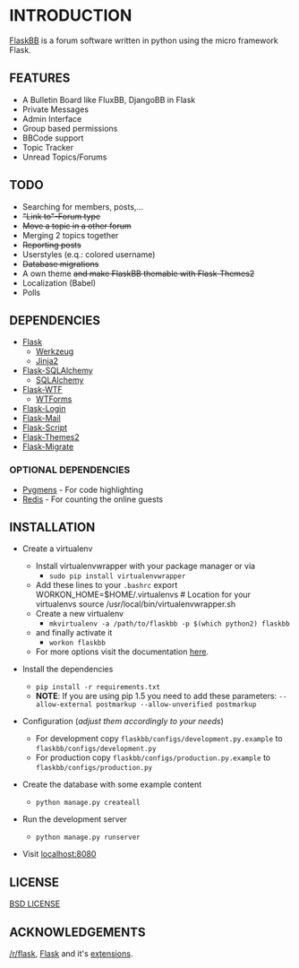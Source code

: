 # INTRODUCTION

[FlaskBB](http://flaskbb.org) is a forum software written in python
using the micro framework Flask.


## FEATURES

* A Bulletin Board like FluxBB, DjangoBB in Flask
* Private Messages
* Admin Interface
* Group based permissions
* BBCode support
* Topic Tracker
* Unread Topics/Forums


## TODO

* Searching for members, posts,...
* ~~"Link to"-Forum type~~
* ~~Move a topic in a other forum~~
* Merging 2 topics together
* ~~Reporting posts~~
* Userstyles (e.q.: colored username)
* ~~Database migrations~~
* A own theme ~~and make FlaskBB themable with Flask-Themes2~~
* Localization (Babel)
* Polls


## DEPENDENCIES

* [Flask](http://flask.pocoo.org)
    * [Werkzeug](http://werkzeug.pocoo.org)
    * [Jinja2](http://jinja.pocoo.org)
* [Flask-SQLAlchemy](http://pythonhosted.org/Flask-SQLAlchemy/)
    * [SQLAlchemy](http://www.sqlalchemy.org/)
* [Flask-WTF](http://pythonhosted.org/Flask-WTF/)
    * [WTForms](http://wtforms.simplecodes.com/docs/1.0.4/)
* [Flask-Login](http://flask-login.readthedocs.org/en/latest/)
* [Flask-Mail](http://pythonhosted.org/flask-mail/)
* [Flask-Script](http://flask-script.readthedocs.org/en/latest/)
* [Flask-Themes2](http://flask-themes2.rtfd.org/)
* [Flask-Migrate](http://flask-migrate.readthedocs.org/en/latest/)


### OPTIONAL DEPENDENCIES

* [Pygmens](http://pygments.org/) - For code highlighting
* [Redis](http://redis.io/) - For counting the online guests


## INSTALLATION

* Create a virtualenv
    * Install virtualenvwrapper with your package manager or via
        * `sudo pip install virtualenvwrapper`
    * Add these lines to your `.bashrc`
            export WORKON_HOME=$HOME/.virtualenvs  # Location for your virtualenvs
            source /usr/local/bin/virtualenvwrapper.sh
    * Create a new virtualenv
        * `mkvirtualenv -a /path/to/flaskbb -p $(which python2) flaskbb`
    * and finally activate it
        * `workon flaskbb`
    * For more options visit the documentation [here](http://virtualenvwrapper.readthedocs.org/en/latest/index.html).


* Install the dependencies
    * `pip install -r requirements.txt`
    * **NOTE**: If you are using pip 1.5 you need to add these parameters: ``--allow-external postmarkup --allow-unverified postmarkup``
* Configuration (_adjust them accordingly to your needs_)
    * For development copy `flaskbb/configs/development.py.example` to `flaskbb/configs/development.py`
    * For production copy `flaskbb/configs/production.py.example` to `flaskbb/configs/production.py`
* Create the database with some example content
    * `python manage.py createall`
* Run the development server
    * `python manage.py runserver`
* Visit [localhost:8080](http://localhost:8080)


## LICENSE

[BSD LICENSE](http://flask.pocoo.org/docs/license/#flask-license)


## ACKNOWLEDGEMENTS

[/r/flask](http://reddit.com/r/flask), [Flask](http://flask.pocoo.org) and it's [extensions](http://flask.pocoo.org/extensions/).

